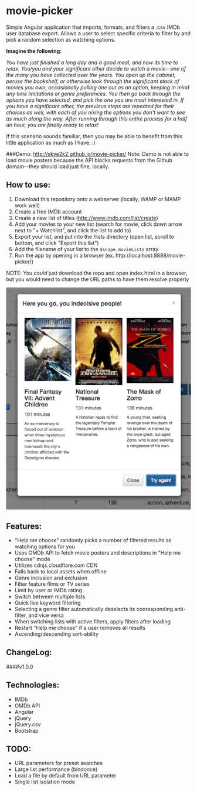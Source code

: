 # movie-picker

Simple Angular application that imports, formats, and filters a .csv IMDb user database export. Allows a user to select specific criteria to filter by and pick a random selection as watching options.

**Imagine the following:**

*You have just finished a long day and a good meal, and now its time to relax. You/you and your significant other decide to watch a movie--one of the many you have collected over the years. You open up the cabinet, peruse the bookshelf, or otherwise look through the significant stack of movies you own, occasionally pulling one out as an option, keeping in mind any time limitations or genre preferences. You then go back through the options you have selected, and pick the one you are most interested in. If you have a significant other, the previous steps are repeated for their choices as well, with each of you nixing the options you don't want to see as much along the way. After running through this entire process for a half an hour, you are *finally* ready to relax!*

If this scenario sounds familiar, then you may be able to benefit from this little application as much as I have. :)

###Demo: <http://skye2k2.github.io/movie-picker/>
Note: Demo is not able to load movie posters because the API blocks requests from the Github domain--they should load just fine, locally.

How to use:
------
1. Download this repository onto a webserver (locally, WAMP or MAMP work well)
1. Create a free IMDb account
1. Create a new list of titles (http://www.imdb.com/list/create)
1. Add your movies to your new list (search for movie, click down arrow next to "+ Watchlist", and click the list to add to)
1. Export your list, and put into the /lists directory (open list, scroll to bottom, and click "Export this list")
1. Add the filename of your list to the ```$scope.movieLists``` array
1. Run the app by opening in a browser (ex. http://localhost:8888/movie-picker/)

NOTE: You *could* just download the repo and open index.html in a browser, but you would need to change the URL paths to have them resolve properly

![](assets/demo/help-me-choose.png)

Features:
------
- "Help me choose" randomly picks a number of filtered results as watching options for you
- Uses OMDb API to fetch movie posters and descriptions in "Help me choose" mode
- Utilizes cdnjs.cloudflare.com CDN
- Falls back to local assets when offline
- Genre inclusion and exclusion
- Filter feature films or TV series
- Limit by user or IMDb rating
- Switch between multiple lists
- Quick live keyword filtering
- Selecting a genre filter automatically deselects its cooresponding anti-filter, and vice versa
- When switching lists with active filters, apply filters after loading
- Restart "Help me choose" if a user removes all results
- Ascending/descending sort-ability


ChangeLog:
------
####v1.0.0


Technologies:
------
- IMDb
- OMDb API
- Angular
- jQuery
- jQuery.csv
- Bootstrap

TODO:
------
- URL parameters for preset searches
- Large list performance (bindonce)
- Load a file by default from URL parameter
- Single list isolation mode
